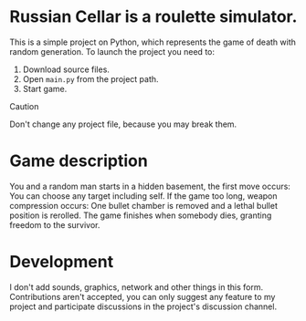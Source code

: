 # Russian Cellar is a roulette simulator.
This is a simple project on Python, which represents the game of death with random generation.
To launch the project you need to:
1. Download source files.
2. Open ```main.py``` from the project path.
3. Start game.

> [!CAUTION]
> Don't change any project file, because you may break them.

# Game description
You and a random man starts in a hidden basement, the first move occurs: You can choose any target including self. If the game too long, weapon compression occurs: One bullet chamber is removed and a lethal bullet position is rerolled.
The game finishes when somebody dies, granting freedom to the survivor.

# Development
I don't add sounds, graphics, network and other things in this form.
Contributions aren't accepted, you can only suggest any feature to my project and participate discussions in the project's discussion channel.
